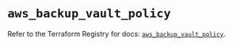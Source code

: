 # `aws_backup_vault_policy`

Refer to the Terraform Registry for docs: [`aws_backup_vault_policy`](https://registry.terraform.io/providers/hashicorp/aws/5.43.0/docs/resources/backup_vault_policy).

